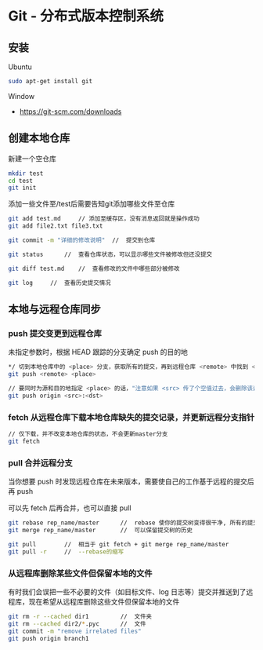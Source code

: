 # Git - 分布式版本控制系统

## 安装
Ubuntu
```bash
sudo apt-get install git
```
Window
* https://git-scm.com/downloads

## 创建本地仓库
新建一个空仓库
```bash
mkdir test
cd test
git init
```

添加一些文件至/test后需要告知git添加哪些文件至仓库
```bash
git add test.md     // 添加至缓存区，没有消息返回就是操作成功
git add file2.txt file3.txt

git commit -m "详细的修改说明"  //  提交到仓库
```

```bash
git status      //  查看仓库状态，可以显示哪些文件被修改但还没提交

git diff test.md    //  查看修改的文件中哪些部分被修改

git log     //  查看历史提交情况
```

## 本地与远程仓库同步

### push 提交变更到远程仓库
未指定参数时，根据 HEAD 跟踪的分支确定 push 的目的地
```bash
*/ 切到本地仓库中的 <place> 分支，获取所有的提交，再到远程仓库 <remote> 中找到 <place> 分支，将远程仓库中没有的提交记录都添加上去，搞定之后告诉我 */
git push <remote> <place>

// 要同时为源和目的地指定 <place> 的话，"注意如果 <src> 传了个空值过去，会删除该远程分支"
git push origin <src>:<dst>
```

### fetch 从远程仓库下载本地仓库缺失的提交记录，并更新远程分支指针
```bash
// 仅下载，并不改变本地仓库的状态，不会更新master分支
git fetch
```

### pull 合并远程分支
当你想要 push 时发现远程仓库在未来版本，需要使自己的工作基于远程的提交后再 push

可以先 fetch 后再合并，也可以直接 pull
```bash
git rebase rep_name/master      //  rebase 使你的提交树变得很干净, 所有的提交都在一条线上
git merge rep_name/master       //  可以保留提交树的历史

git pull        //  相当于 git fetch + git merge rep_name/master
git pull -r     //  --rebase的缩写
```

### 从远程库删除某些文件但保留本地的文件
有时我们会误把一些不必要的文件（如目标文件、log 日志等）提交并推送到了远程库，现在希望从远程库删除这些文件但保留本地的文件
```bash
git rm -r --cached dir1         //  文件夹
git rm --cached dir2/*.pyc      //  文件
git commit -m "remove irrelated files"
git push origin branch1
```